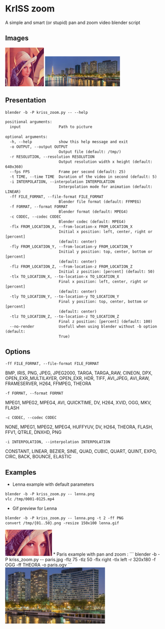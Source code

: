 KrISS zoom
==========
A simple and smart (or stupid) pan and zoom video blender script

Images
------
<a href="https://en.wikipedia.org/wiki/Lenna#/media/File:Lenna.png"><img src="https://github.com/tontof/kriss_zoom/raw/master/lenna.png" width="124" height="124"></a>
<a href="https://commons.wikimedia.org/wiki/Panorama_of_Paris#/media/File:Front_de_Seine_as_seen_from_Pont_Mirabeau_140412_1.jpg"><img src="https://github.com/tontof/kriss_zoom/raw/master/paris.jpg" width="240" height="96"></a>

Presentation
------------

```
blender -b -P kriss_zoom.py -- --help
```

```
positional arguments:
  input                 Path to picture

optional arguments:
  -h, --help            show this help message and exit
  -o OUTPUT, --output OUTPUT
                        Output file (default: /tmp/)
  -r RESOLUTION, --resolution RESOLUTION
                        Output resolution width x height (default: 640x360)
  --fps FPS             Frame per second (default: 25)
  -t TIME, --time TIME  Duration of the video in second (default: 5)
  -i INTERPOLATION, --interpolation INTERPOLATION
                        Interpolation mode for animation (default: LINEAR)
  -ff FILE_FORMAT, --file-format FILE_FORMAT
                        Blender file format (default: FFMPEG)
  -f FORMAT, --format FORMAT
                        Blender format (default: MPEG4)
  -c CODEC, --codec CODEC
                        Blender codec (default: MPEG4)
  -flx FROM_LOCATION_X, --from-location-x FROM_LOCATION_X
                        Initial x position: left, center, right or [percent]
                        (default: center)
  -fly FROM_LOCATION_Y, --from-location-y FROM_LOCATION_Y
                        Initial y position: top, center, bottom or [percent]
                        (default: center)
  -flz FROM_LOCATION_Z, --from-location-z FROM_LOCATION_Z
                        Initial z position: [percent] (default: 50)
  -tlx TO_LOCATION_X, --to-location-x TO_LOCATION_X
                        Final x position: left, center, right or [percent]
                        (default: center)
  -tly TO_LOCATION_Y, --to-location-y TO_LOCATION_Y
                        Final y position: top, center, bottom or [percent]
                        (default: center)
  -tlz TO_LOCATION_Z, --to-location-z TO_LOCATION_Z
                        Final z position: [percent] (default: 100)
  --no-render           Usefull when using blender without -b option (default:
                        True)
```

Options
-------
```
-ff FILE_FORMAT, --file-format FILE_FORMAT
```
BMP, IRIS, PNG, JPEG, JPEG2000, TARGA, TARGA_RAW, CINEON, DPX, OPEN_EXR_MULTILAYER, OPEN_EXR, HDR, TIFF, AVI_JPEG, AVI_RAW, FRAMESERVER, H264, FFMPEG, THEORA

```
-f FORMAT, --format FORMAT
```
MPEG1, MPEG2, MPEG4, AVI, QUICKTIME, DV, H264, XVID, OGG, MKV, FLASH

```
-c CODEC, --codec CODEC
```
NONE, MPEG1, MPEG2, MPEG4, HUFFYUV, DV, H264, THEORA, FLASH, FFV1, QTRLE, DNXHD, PNG

```
-i INTERPOLATION, --interpolation INTERPOLATION
```
CONSTANT, LINEAR, BEZIER, SINE, QUAD, CUBIC, QUART, QUINT, EXPO, CIRC, BACK, BOUNCE, ELASTIC


Examples
--------
* Lenna example with default parameters
```
blender -b -P kriss_zoom.py -- lenna.png
vlc /tmp/0001-0125.mp4
```
* Gif preview for Lenna
```
blender -b -P kriss_zoom.py -- lenna.png -t 2 -ff PNG
convert /tmp/{01..50}.png -resize 150x100 lenna.gif
```
<img src="https://github.com/tontof/kriss_zoom/raw/master/lenna.gif">
* Paris example with pan and zoom :
```
blender -b -P kriss_zoom.py -- paris.jpg -flz 75 -tlz 50 -flx right -tlx left -r 320x180 -f OGG -ff THEORA -o paris.ogv
```
<img src="https://github.com/tontof/kriss_zoom/raw/master/paris.gif">
